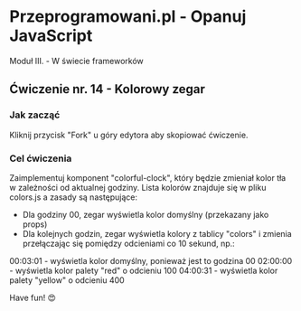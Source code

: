 # Przeprogramowani.pl - Opanuj JavaScript

Moduł III. - W świecie frameworków

## Ćwiczenie nr. 14 - Kolorowy zegar

### Jak zacząć

Kliknij przycisk "Fork" u góry edytora aby skopiować ćwiczenie.

### Cel ćwiczenia

Zaimplementuj komponent "colorful-clock", który będzie zmieniał kolor tła w zależności od aktualnej godziny.
Lista kolorów znajduje się w pliku colors.js a zasady są następujące: 
- Dla godziny 00, zegar wyświetla kolor domyślny (przekazany jako props)
- Dla kolejnych godzin, zegar wyświetla kolory z tablicy "colors" i zmienia przełączając się pomiędzy odcieniami co 10 sekund, np.:

00:03:01 - wyświetla kolor domyślny, ponieważ jest to godzina 00
02:00:00 - wyświetla kolor palety "red" o odcieniu 100
04:00:31 - wyświetla kolor palety "yellow" o odcieniu 400

Have fun! 😍